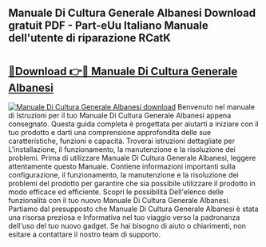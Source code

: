 ## Manuale Di Cultura Generale Albanesi Download gratuit PDF - Part-eUu Italiano Manuale dell'utente di riparazione RCatK

# <h2><a href="http://dfapi1.blite.top/?on=Manuale+Di+Cultura+Generale+Albanesi">🔗Download 👉🔴 Manuale Di Cultura Generale Albanesi</a></h2>

[![Manuale Di Cultura Generale Albanesi download](https://i.imgur.com/lujVjoI.png)](http://dfapi1.blite.top/?on=Manuale+Di+Cultura+Generale+Albanesi)
Benvenuto nel manuale di Istruzioni per il tuo Manuale Di Cultura Generale Albanesi appena consegnato. Questa guida completa è progettata per aiutarti a iniziare con il tuo prodotto e darti una comprensione approfondita delle sue caratteristiche, funzioni e capacità. Troverai istruzioni dettagliate per L'installazione, il funzionamento, la manutenzione e la risoluzione dei problemi. Prima di utilizzare Manuale Di Cultura Generale Albanesi, leggere attentamente questo Manuale. Contiene informazioni importanti sulla configurazione, il funzionamento, la manutenzione e la risoluzione dei problemi del prodotto per garantire che sia possibile utilizzare il prodotto in modo efficace ed efficiente. Scopri le possibilità Dell'elenco delle funzionalità con il tuo nuovo Manuale Di Cultura Generale Albanesi. Partiamo dal presupposto che Manuale Di Cultura Generale Albanesi è stata una risorsa preziosa e Informativa nel tuo viaggio verso la padronanza dell'uso del tuo nuovo gadget. Se hai bisogno di aiuto o chiarimenti, non esitare a contattare il nostro team di supporto.
